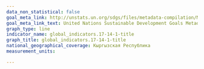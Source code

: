 ```yaml
---
data_non_statistical: false
goal_meta_link: http://unstats.un.org/sdgs/files/metadata-compilation/Metadata-Goal-17.pdf
goal_meta_link_text: United Nations Sustainable Development Goals Metadata (pdf 468kB)
graph_type: line
indicator_name: global_indicators.17-14-1-title
graph_title: global_indicators.17-14-1-title
national_geographical_coverage: Кыргызская Республика
measurement_units: 

---
```

